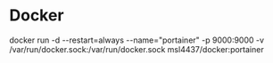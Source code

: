 # Docker
docker run -d --restart=always --name="portainer" -p 9000:9000 -v /var/run/docker.sock:/var/run/docker.sock msl4437/docker:portainer
